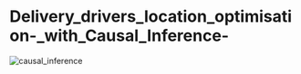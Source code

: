 # Delivery_drivers_location_optimisation-_with_Causal_Inference-
![causal_inference](https://miro.medium.com/max/1400/1*6dm-sxQ-Lq3qmfMtxVz_8A.png)
